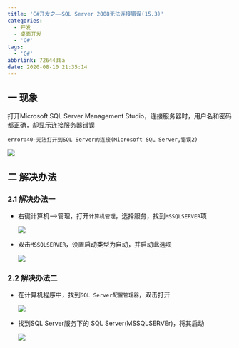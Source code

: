 ```yaml
---
title: 'C#开发之——SQL Server 2008无法连接错误(15.3)'
categories:
  - 开发
  - 桌面开发
  - 'C#'
tags:
  - 'C#'
abbrlink: 7264436a
date: 2020-08-10 21:35:14
---
```

## 一 现象

打开Microsoft SQL Server Management Studio，连接服务器时，用户名和密码都正确，却显示连接服务器错误

```
error:40-无法打开到SQL Server的连接(Microsoft SQL Server,错误2)
```
<!--more-->
![][1]

## 二 解决办法

### 2.1 解决办法一

* 右键计算机——>管理，打开`计算机管理`，选择服务，找到`MSSQLSERVER`项

  ![][2]
  
* 双击`MSSQLSERVER`，设置启动类型为自动，并启动此选项

  ![][3]

### 2.2 解决办法二

* 在计算机程序中，找到` SQL Server配置管理器 `，双击打开

  ![][4]
  
* 找到SQL Server服务下的 SQL Server(MSSQLSERVEr)，将其启动

  ![][5]


[1]:https://cdn.jsdelivr.net/gh/PGzxc/CDN@master/blog-image/csharp-sql-server-login-error.png
[2]:https://cdn.jsdelivr.net/gh/PGzxc/CDN@master/blog-image/csharp-sql-server-state-view.png
[3]:https://cdn.jsdelivr.net/gh/PGzxc/CDN@master/blog-image/csharp-sql-server-delegate-start-auto.png
[4]:https://cdn.jsdelivr.net/gh/PGzxc/CDN@master/blog-image/sql-server-config-manager.png
[5]:https://cdn.jsdelivr.net/gh/PGzxc/CDN@master/blog-image/sql-server-mssqlserver-start.png